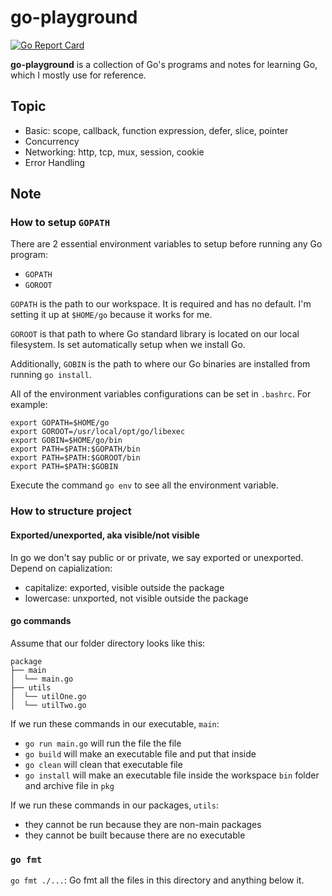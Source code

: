 # go-playground

[![Go Report Card](https://goreportcard.com/badge/github.com/hoanhan101/go-playground)](https://goreportcard.com/report/github.com/hoanhan101/go-playground)

**go-playground** is a collection of Go's programs and notes for learning
Go, which I mostly use for reference.

## Topic
- Basic: scope, callback, function expression, defer, slice, pointer
- Concurrency
- Networking: http, tcp, mux, session, cookie
- Error Handling

## Note

### How to setup `GOPATH`

There are 2 essential environment variables to setup before running any Go program:
- `GOPATH`
- `GOROOT`

`GOPATH` is the path to our workspace. It is required and has no default. 
I'm setting it up at `$HOME/go` because it works for me.

`GOROOT` is that path to where Go standard library is located on our local filesystem.
Is set automatically setup when we install Go.

Additionally, `GOBIN` is the path to where our Go binaries are installed from running `go install`.

All of the environment variables configurations can be set in `.bashrc`. For example:
```
export GOPATH=$HOME/go
export GOROOT=/usr/local/opt/go/libexec
export GOBIN=$HOME/go/bin
export PATH=$PATH:$GOPATH/bin
export PATH=$PATH:$GOROOT/bin
export PATH=$PATH:$GOBIN
```

Execute the command `go env` to see all the environment variable.

### How to structure project

#### Exported/unexported, aka visible/not visible
In go we don't say public or or private, we say exported or unexported.
Depend on capialization:
- capitalize: exported, visible outside the package
- lowercase: unxported, not visible outside the package

#### go commands
Assume that our folder directory looks like this:
```
package
├── main
│  └── main.go
├── utils
│  └── utilOne.go
│  └── utilTwo.go
```

If we run these commands in our executable, `main`:
- `go run main.go` will run the file the file
- `go build` will make an executable file and put that inside
- `go clean` will clean that executable file
- `go install` will make an executable file inside the workspace `bin` folder and archive file in `pkg`

If we run these commands in our packages, `utils`:
- they cannot be run because they are non-main packages
- they cannot be built because there are no executable

### `go fmt`

`go fmt ./...`: Go fmt all the files in this directory and anything below it.
